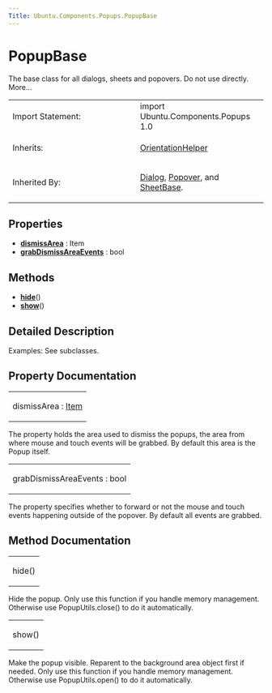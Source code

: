 ```yaml
---
Title: Ubuntu.Components.Popups.PopupBase
---
```

        
PopupBase
=========

<span class="subtitle"></span>
The base class for all dialogs, sheets and popovers. Do not use directly. More...

<table>
<colgroup>
<col width="50%" />
<col width="50%" />
</colgroup>
<tbody>
<tr class="odd">
<td>Import Statement:</td>
<td>import Ubuntu.Components.Popups 1.0</td>
</tr>
<tr class="even">
<td>Inherits:</td>
<td><p><a href="Ubuntu.Components.OrientationHelper.md">OrientationHelper</a></p></td>
</tr>
<tr class="odd">
<td>Inherited By:</td>
<td><p><a href="Ubuntu.Components.Popups.Dialog.md">Dialog</a>, <a href="Ubuntu.Components.Popups.Popover.md">Popover</a>, and <a href="https://developer.ubuntu.comapps/qml/sdk-15.04.3/Ubuntu.Components.Popups.SheetBase/" class="obsolete">SheetBase</a>.</p></td>
</tr>
</tbody>
</table>

<span id="properties"></span>
Properties
----------

-   ****[dismissArea](#dismissArea-prop)**** : Item
-   ****[grabDismissAreaEvents](#grabDismissAreaEvents-prop)**** : bool

<span id="methods"></span>
Methods
-------

-   ****[hide](#hide-method)****()
-   ****[show](#show-method)****()

<span id="details"></span>
Detailed Description
--------------------

Examples: See subclasses.

Property Documentation
----------------------

<table>
<colgroup>
<col width="100%" />
</colgroup>
<tbody>
<tr class="odd">
<td><p><span id="dismissArea-prop"></span><span class="name">dismissArea</span> : <span class="type"><a href="../sdk-14.10/QtQuick.Item.md">Item</a></span></p></td>
</tr>
</tbody>
</table>

The property holds the area used to dismiss the popups, the area from where mouse and touch events will be grabbed. By default this area is the Popup itself.

<table>
<colgroup>
<col width="100%" />
</colgroup>
<tbody>
<tr class="odd">
<td><p><span id="grabDismissAreaEvents-prop"></span><span class="name">grabDismissAreaEvents</span> : <span class="type">bool</span></p></td>
</tr>
</tbody>
</table>

The property specifies whether to forward or not the mouse and touch events happening outside of the popover. By default all events are grabbed.

Method Documentation
--------------------

<table>
<colgroup>
<col width="100%" />
</colgroup>
<tbody>
<tr class="odd">
<td><p><span id="hide-method"></span><span class="name">hide</span>()</p></td>
</tr>
</tbody>
</table>

Hide the popup. Only use this function if you handle memory management. Otherwise use PopupUtils.close() to do it automatically.

<table>
<colgroup>
<col width="100%" />
</colgroup>
<tbody>
<tr class="odd">
<td><p><span id="show-method"></span><span class="name">show</span>()</p></td>
</tr>
</tbody>
</table>

Make the popup visible. Reparent to the background area object first if needed. Only use this function if you handle memory management. Otherwise use PopupUtils.open() to do it automatically.

